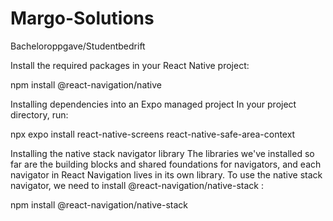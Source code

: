 # Margo-Solutions
Bacheloroppgave/Studentbedrift

Install the required packages in your React Native project:

npm install @react-navigation/native

Installing dependencies into an Expo managed project​
In your project directory, run:

npx expo install react-native-screens react-native-safe-area-context

Installing the native stack navigator library​
The libraries we've installed so far are the building blocks and shared foundations for navigators, 
and each navigator in React Navigation lives in its own library. 
To use the native stack navigator, we need to install @react-navigation/native-stack :

npm install @react-navigation/native-stack
